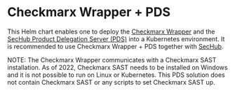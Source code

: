 <!-- SPDX-License-Identifier: MIT --->
# Checkmarx Wrapper + PDS

This Helm chart enables one to deploy the [Checkmarx Wrapper](https://checkmarx.com/product/cxsast-source-code-scanning/) and the [SecHub Product Delegation Server (PDS)](https://mercedes-benz.github.io/sechub/latest/sechub-product-delegation-server.html) into a Kubernetes environment. It is recommended to use Checkmarx Wrapper + PDS together with [SecHub](https://mercedes-benz.github.io/sechub/).

NOTE: The Checkmarx Wrapper communicates with a Checkmarx SAST installation. As of 2022, Checkmarx SAST needs to be installed on Windows and it is not possible to run on Linux or Kubernetes. This PDS solution does not contain Checkmarx SAST or any scripts to set Checkmarx SAST up.